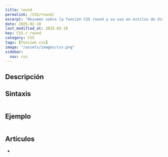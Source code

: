 ```yaml
---
title: round
permalink: /CSS/round/
excerpt: "Resumen sobre la función CSS round y su uso en estilos de diseño."
date: 2025-02-18
last_modified_at: 2025-02-18
key: CSS.r.round
category: CSS
tags: [funcion css]
image: "/assets/images/css.png"
sidebar:
  nav: css
---
```


## Descripción


## Sintaxis


```css

```


## Ejemplo


```css

```


## Artículos

- 
